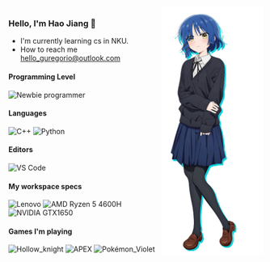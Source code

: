 <img align="right" width="200" src="yamadaryo.png">

### Hello, I'm Hao Jiang 👋

- I'm currently learning cs in NKU.
- How to reach me hello_guregorio@outlook.com

#### Programming Level
![Newbie programmer](https://img.shields.io/badge/Newbie_programmer-FCC624?style=for-the-badge&logo=Linux&logoColor=black)

#### Languages
![C++](https://img.shields.io/badge/cpp-blueviolet?style=for-the-badge&logo=cplusplus&logoColor=white)
![Python](https://img.shields.io/badge/python-blue?style=for-the-badge&logo=python&logoColor=white)

#### Editors
![VS Code](https://img.shields.io/badge/VS_Code-0078D4?style=for-the-badge&logo=visual%20studio%20code&logoColor=white)

#### My workspace specs
![Lenovo](https://img.shields.io/badge/lenovo_legion_r7000-ED1C24?style=for-the-badge&logo=lenovo&logoColor=white)
![AMD Ryzen 5 4600H](https://img.shields.io/badge/AMD_Ryzen_5_4600H-black?style=for-the-badge&logo=amd&logoColor=white)
![NVIDIA GTX1650](https://img.shields.io/badge/NVIDIA_GTX1650-76B900?style=for-the-badge&logo=nvidia&logoColor=white)

#### Games I'm playing
![Hollow_knight](https://img.shields.io/badge/hollow_knight-lightgrey?style=for-the-badge&logo=steam&logoColor=white)
![APEX](https://img.shields.io/badge/Apex%20Legends-red?style=for-the-badge&logo=steam&logoColor=white)
![Pokémon_Violet](https://img.shields.io/badge/Pokémon_Violet-blueviolet?style=for-the-badge&logo=nintendo-switch&logoColor=white)

